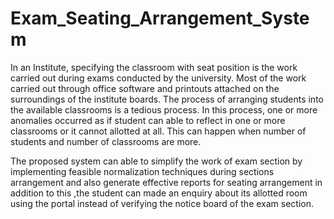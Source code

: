 # Exam_Seating_Arrangement_System
In an Institute, specifying the classroom with seat position is the work carried out during exams conducted by the university. Most of the work carried out through office software and printouts attached on the surroundings of the institute boards. The process of arranging students into the available classrooms is a tedious process. In this process, one or more anomalies occurred as if student can able to reflect in one or more classrooms or it cannot allotted at all. This can happen when number of students and number of classrooms are more.

The proposed system can able to simplify the work of exam section by implementing feasible normalization techniques during sections arrangement and also generate effective reports for seating arrangement in addition to this ,the student can made an enquiry about its allotted room using the portal instead of verifying the notice board of the exam section.

